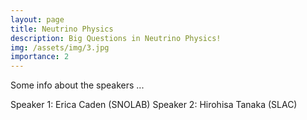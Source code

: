 ```yaml
---
layout: page
title: Neutrino Physics
description: Big Questions in Neutrino Physics!
img: /assets/img/3.jpg
importance: 2
---
```


Some info about the speakers ...

Speaker 1: Erica Caden (SNOLAB)
Speaker 2: Hirohisa Tanaka (SLAC)
